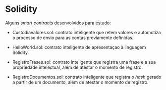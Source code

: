 # Solidity

Alguns *smart contracts* desenvolvidos para estudo:

* CustodiaValores.sol: contrato inteligente que retem valores e automotiza o processo de envio para as contas previamente definidas.

* HelloWorld.sol: contrato inteligente de apresentaçao à linguagem Solidity.

* RegistroFrases.sol: contrato inteligente que registra uma frase e a sua propriedade intelectual, além de atestar o momento de registro.

* RegistroDocumentos.sol: contrato inteligente que registra o *hash* gerado a partir de um documento, além de atestar o momento de registro.


